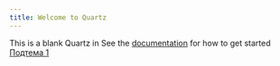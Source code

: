 ```yaml
---
title: Welcome to Quartz
---
```

This is a blank Quartz in
See the [documentation](https://quartz.jzhao.xyz) for how to get started [Подтема 1](Подтема%201.md)
